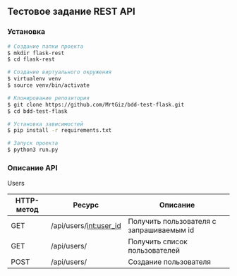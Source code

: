 ## Тестовое задание REST API

### Установка
```sh
# Создание папки проекта
$ mkdir flask-rest
$ cd flask-rest

# Создание виртуального окружения
$ virtualenv venv
$ source venv/bin/activate

# Клонирование репозитория
$ git clone https://github.com/MrtGiz/bdd-test-flask.git
$ cd bdd-test-flask

# Установка зависимостей
$ pip install -r requirements.txt

# Запуск проекта
$ python3 run.py
```


### Описание API

Users

HTTP-метод | Ресурс | Описание |
--- | --- | --- |
GET | /api/users/<int:user_id> | Получить пользователя с запрашиваемым id
GET | /api/users/ | Получить список пользователей |
POST | /api/users/ | Создание пользователя |
